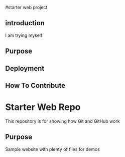 #starter web project

## introduction
I am trying myself

## Purpose

## Deployment

## How To Contribute




# Starter Web Repo

This repository is for showing how Git and GitHub work

## Purpose

Sample website with plenty of files for demos